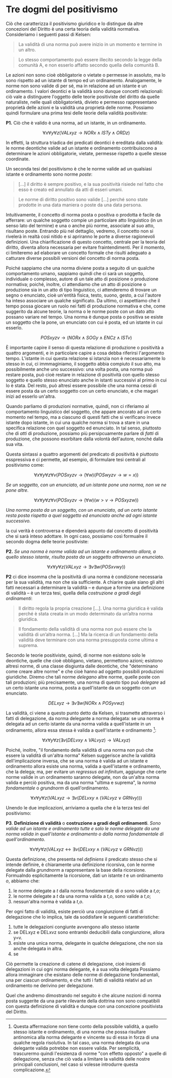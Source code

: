 # Tre dogmi del positivismo

Ciò che caratterizza il positivismo giuridico e lo distingue da altre concezioni del Diritto è una certa teoria della validità normativa.
Consideriamo i seguenti passi di Kelsen:

> La validità di una norma può avere inizio in un momento e termine in un altro.

> Lo stesso comportamento può essere illecito secondo la legge della comunità A, e non esserlo affatto secondo quella della comunità B.

Le azioni non sono cioè obbligatorie o vietate o permesse in assoluto, ma lo sono rispetto ad un istante di tempo ed un ordinamento.
Analogamente, le norme non sono valide di per sé, ma in relazione ad un istante e un ordinamento. I valori deontici e la validità sono dunque
concetti relazionali: ciò vale a distinguere l'oggetto delle teorie positiviste del diritto da quelle naturaliste, nelle quali obbligatorietà,
divieto e permesso rappresentano proprietà delle azioni e la validità una proprietà delle norme. Possiamo quindi formulare una prima tesi
delle teorie della validità positiviste:

**P1.** Ciò che è valido è una norma, ad un istante, in un ordinamento.

$$
∀x∀y∀z (VALxyz \to NORx \land ISTy \land ORDz)
$$

In effetti, la struttura triadica dei predicati deontici è ereditata dalla validità: le norme deontiche valide ad un istante e ordinamento
contribuiscono a determinare le azioni obbligatorie, vietate, permesse rispetto a quelle stesse coordinate.

Un seconda tesi del positivismo è che le norme valide ad un qualsiasi istante e ordinamento sono norme *poste*:

> […] il diritto è sempre positivo, e la sua positività risiede nel fatto che esso è
  creato ed annullato da atti di esseri umani.

> Le norme di diritto positivo sono valide […] perché sono state prodotte in
   una data maniera o poste da una data persona.

Intuitivamente, il concetto di norma posta o positiva o prodotta è facile da afferrare: un qualche soggetto
compie un particolare atto linguistico (in un senso lato del termine) e una o anche più norme, associate al suo atto,
risultano poste. Entrando più nel dettaglio, vedremo, il concetto non si rivelerà in realtà così nitido e si apriranno
le porte a diverse ragionevoli definizioni. Una chiarificazione di questo concetto, centrale per la teoria del diritto,
diventa allora necessaria per evitare fraintendimenti. Per il momento, ci limiteremo ad elaborare un concetto formale
che risulti adeguato a catturare diverse possibili versioni del concetto di norma posta.

Poiché sappiamo che una norma diviene posta a seguito di un qualche comportamento umano, sappiamo quindi che ci sarà un soggetto,
individuale o complesso, autore di un tale atto di posizione o produzione normativa; poiché, inoltre, ci attendiamo che un atto di posizione
o produzione sia in un atto di tipo linguistico, ci attenderemo di trovare un segno o enunciato, cioè un'entità fisica, testo, suono, gesto,
a cui l'autore ha inteso associare un qualche significato.
Da ultimo, ci aspettiamo che il tempo possa giocare un ruolo nei fatti di produzione normativa e che, come suggerito da alcune teorie,
la norma o le norme poste con un dato atto possano variare nel tempo.
Una norma è dunque posta o positiva se esiste un soggetto che la pone, un enunciato con cui è posta, ed un istante in cui esserlo.

$$
POSxyzv \to (NORx \land SOGy \land ENCz \land ISTv)
$$

È importante capire il senso di questa relazione di produzione o positività a quattro argomenti, e in particolare capire a cosa debba riferirsi
l'argomento tempo. L'istante in cui questa relazione si istanzia non è necessariamente lo stesso in cui, ci immmaginiamo, il soggetto
abbia compiuto il suo atto, ma possibilmente anche uno successivo: una volta posta, una norma può restare posta, può cioè restare in relazione
di positività con quello stesso soggetto e quello stesso enunciato anche in istanti successivi al primo in cui lo è stata. Del resto,
può altresì essere possibile che una norma cessi di essere posta da un certo soggetto con un certo enunciato, e che magari inizi ad esserlo un'altra.

Quando parliamo di produzioni normative, quindi, non ci riferiamo al comportamento linguistico del soggetto, che appare ancorato
ad un certo momento nel tempo, ma a ciascuno di questi fatti che si verificano invece istante dopo istante, in cui una qualche
norma si trova a stare in una specifica relazione con quel soggetto ed enunciato. In tal senso, piuttosto che di *atti*
di produzione, possiamo più persipcuamente parlare di *fatti* di produzione, che possono esorbitare dalla volontà dell'autore,
nonché dalla sua vita.

Questa sintassi a quattro argomenti del predicato di positività è piuttosto esspressiva e ci permette, ad esempio,
di formulare tesi centrali al positivismo come:

$$
∀x∀y∀z∀v (POSxyzv \to (∀w)(POSwyzv \to w=x))
$$

*Se un soggetto, con un enunciato, ad un istante pone una norma, non ve ne pone altre.*

$$
∀x∀y∀z∀v (POSxyzv \to (∀w)(w>v \to POSxyzw))
$$

*Una norma posta da un soggetto, con un enunciato, ad un certo istante resta posta rispetto a quel soggetto ed enunciato anche ad ogni istante
successivo.*

la cui verità è controversa e dipenderà appunto dal concetto di positività che si sarà inteso adottare.
In ogni caso, possiamo così formualre il secondo dogma delle teorie positiviste:

**P2.** *Se una norma è norme valida ad un istante e ordinamento allora, a quello stesso istante, risulta posta da un soggetto
attraverso un enunciato.*

$$
∀x∀y∀z(VALxyz \to ∃v∃w (POSxvwy))
$$

**P2** ci dice insomma che la positività di una norma è condizione necessaria per la sua validità, ma non che sia sufficiente.
A chiarire quale siano gli altri fatti necessari a determinare la validità – e dunque a fornire una definizione di validità –
è un terza tesi, quella della *costruzione a gradi degli ordinamenti*:

> Il diritto regola la propria creazione […]. Una norma giuridica è valida
  perché è stata creata in un modo determinato da un’altra norma giuridica.

> Il fondamento della validità di una norma non può essere che la validità
  di un’altra norma. […] Ma la ricerca di un fondamento della validità deve
  terminare con una norma presupposta come ultima e suprema.

Secondo le teorie positiviste, quindi, di norme non esistono solo le deontiche, quelle che cioè obbligano,
vietano, permettono azioni; esistono altresì norme, di una classe disgiunta dalle deontiche, che "determinano
come creare altre norme" e che cioè hanno ad oggetto possibili produzioni giuridiche. Diremo che tali norme
*delegano* altre norme, quelle poste con tali produzioni; più precisamente, una norma di questo tipo
può *delegare* ad un certo istante una norma, posta a quell'istante da un soggetto con un enunciato.

$$
DELxyz \to ∃v∃w (NORx \land POSyvwz)
$$

La validità, ci viene a questo punto detto da Kelsen, si trasmette attraverso i fatti di delegazione,
da norma delegante a norma delegata: se una norma è delegata ad un certo istante da una norma valida
a quell'istante in un ordinamento, allora essa stessa è valida a quell'istante e ordinamento [^1]:

$$
∀x∀y∀z(∃v(DELvxy \land VALvyz) \to VALxyz)
$$

Poiché, inoltre, "il fondamento della validità di una norma non può che essere la validità di un'altra norma"
Kelsen suggerisce anche la validità dell'implicazione inversa, che se una norma è valida ad un istante e ordinamento
allora esiste una norma, valida a quell'istante e ordinamento, che la delega; ma, per evitare un *regressus ad infinitum*,
aggiunge che certe norme valide in un ordinamento saranno delegate, non da un'altra norma valida e perciò positiva,
ma da una norma "ultima e suprema", la *norma fondamentale* o *grundnorm* di quell'ordinamento.

$$
∀x∀y∀z(VALxyz \to ∃v(DELvxy \land (VALvyz \lor GRNvy)))
$$

Unendo le due implicazioni, arriviamo a quella che è la terza tesi del positivismo:

**P3**. **Definizione di validità** o **costruzione a gradi degli ordinamenti**. *Sono valide
ad un istante e ordinamento tutte e solo le norme delegate da una norma valida in quell'istante e
ordinamento o dalla norma fondamentale di quell'ordinamento.*

$$
∀x∀y∀z(VALxyz \leftrightarrow ∃v(DELvxy \land (VALvyz \lor GRNvz)))
$$

Questa definizione, che presenta nel *definiens* il predicato stesso che si intende definire, è chiaramente
una definizione ricorsiva, con le norme delegate dalla *grundnorm* a rappresentare la base
della ricorsione. Formualndo esplicitamente la ricorsione, dati un istante *t* e un ordinamento *o*,
abbiamo che:

1. le norme delegate a *t* dalla norma fondamentale di *o* sono valide a *t*,*o*;
2. le norme delegate a *t* da una norma valida a *t*,*o*, sono valide a *t*,*o*;
3. nessun'altra norma è valida a *t*,*o*.

Per ogni fatto di validità, esiste perciò una congiunzione di fatti di delegazione che lo implica, tale da
soddisfare le seguenti caratteristiche:

1. tutte le delegazioni congiunte avvengono allo stesso istante
2. se DELxyz e DELxvz sono entrambi deducibili dalla congiunzione, allora y=v.
3. esiste una unica norma, delegante in qualche delegazione, che non sia anche delegata in altra.
4. se 



[^1]: Questa affermazione non tiene conto della possibile validità, a quello stesso istante e ordinamento, di una norma
che possa risultare antinomica alla norma delegante e vincente su di essa in forza di una qualche regola risolutiva.
In tal caso, una norma delegata da una delegante valida potrebbe non essere valida.
Per semplicità, trascurermo quindi l'esistenza di norme "con effetto opposto" a quelle di delegazione, senza
che ciò vada a limitare la validità delle nostre principali conclusioni, nel caso si volesse introdurre questa
complicazione.

Ciò permette la creazione di catene di delegazione, cioè insiemi di delegazioni in cui ogni norma delegante,
è a sua volta delegata 
Possiamo allora immaginare che esistano delle norme di delegazione fondamentali, una per ciascun ordinamento,
e che tutti i fatti di validità relativi ad un ordinamento ne derivino per delegazione.


Quel che andremo dimostrando nel seguito è che alcune nozioni di norma posta suggerite da una parte rilevante della dottrina non sono
compatibili con questa definizione di validità e dunque con una concezione positivista del Diritto.



